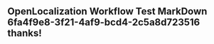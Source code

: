 <properties
ms.topic="hero-topic"
ms.test1="hero-topic"
ms.test2="test"/>

## OpenLocalization Workflow Test MarkDown 6fa4f9e8-3f21-4af9-bcd4-2c5a8d723516 thanks!

